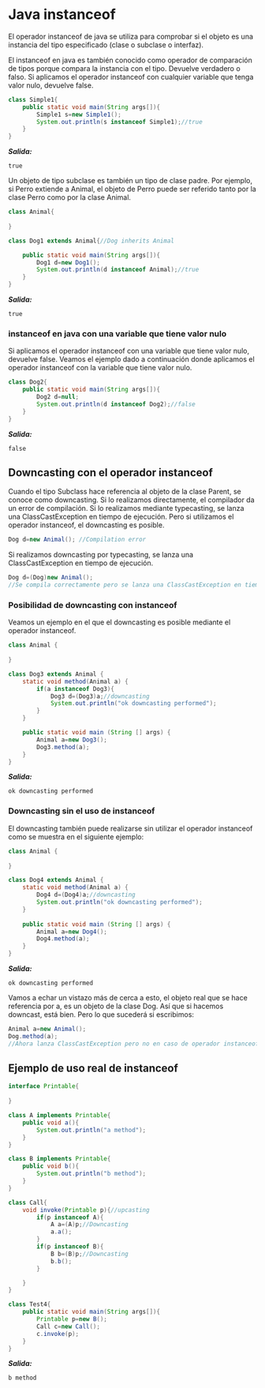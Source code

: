 # Java instanceof

El operador instanceof de java se utiliza para comprobar si el objeto es una instancia del tipo especificado (clase o subclase o interfaz).

El instanceof en java es también conocido como operador de comparación de tipos porque compara la instancia con el tipo. Devuelve verdadero o falso. Si aplicamos el operador instanceof con cualquier variable que tenga valor nulo, devuelve false.

```java
class Simple1{
    public static void main(String args[]){
        Simple1 s=new Simple1();
        System.out.println(s instanceof Simple1);//true  
    }
}
```

***Salida:***

```text
true
```

Un objeto de tipo subclase es también un tipo de clase padre. Por ejemplo, si Perro extiende a Animal, el objeto de Perro puede ser referido tanto por la clase Perro como por la clase Animal.

```java
class Animal{
    
}

class Dog1 extends Animal{//Dog inherits Animal  

    public static void main(String args[]){
        Dog1 d=new Dog1();
        System.out.println(d instanceof Animal);//true  
    }
}
```

***Salida:***

```text
true
```

### instanceof en java con una variable que tiene valor nulo

Si aplicamos el operador instanceof con una variable que tiene valor nulo, devuelve false. Veamos el ejemplo dado a continuación donde aplicamos el operador instanceof con la variable que tiene valor nulo.

```java
class Dog2{
    public static void main(String args[]){
        Dog2 d=null;
        System.out.println(d instanceof Dog2);//false  
    }
}
```

***Salida:***

```text
false
```

## Downcasting con el operador instanceof



Cuando el tipo Subclass hace referencia al objeto de la clase Parent, se conoce como downcasting. Si lo realizamos directamente, el compilador da un error de compilación. Si lo realizamos mediante typecasting, se lanza una ClassCastException en tiempo de ejecución. Pero si utilizamos el operador instanceof, el downcasting es posible.

```java
Dog d=new Animal(); //Compilation error  
```

Si realizamos downcasting por typecasting, se lanza una ClassCastException en tiempo de ejecución.

```java
Dog d=(Dog)new Animal();  
//Se compila correctamente pero se lanza una ClassCastException en tiempo de ejecución
```

### Posibilidad de downcasting con instanceof

Veamos un ejemplo en el que el downcasting es posible mediante el operador instanceof.

```java
class Animal { 
    
}

class Dog3 extends Animal {
    static void method(Animal a) {
        if(a instanceof Dog3){
            Dog3 d=(Dog3)a;//downcasting  
            System.out.println("ok downcasting performed");
        }
    }

    public static void main (String [] args) {
        Animal a=new Dog3();
        Dog3.method(a);
    }
}
```

***Salida:***

```text
ok downcasting performed
```

### Downcasting sin el uso de instanceof

El downcasting también puede realizarse sin utilizar el operador instanceof como se muestra en el siguiente ejemplo:

```java
class Animal {
    
}

class Dog4 extends Animal {
    static void method(Animal a) {
        Dog4 d=(Dog4)a;//downcasting  
        System.out.println("ok downcasting performed");
    }
    
    public static void main (String [] args) {
        Animal a=new Dog4();
        Dog4.method(a);
    }
}
```

***Salida:***

```text
ok downcasting performed
```

Vamos a echar un vistazo más de cerca a esto, el objeto real que se hace referencia por a, es un objeto de la clase Dog. Así que si hacemos downcast, está bien. Pero lo que sucederá si escribimos:

```java
Animal a=new Animal();  
Dog.method(a);  
//Ahora lanza ClassCastException pero no en caso de operador instanceof
```

## Ejemplo de uso real de instanceof

```java
interface Printable{
    
}

class A implements Printable{
    public void a(){
        System.out.println("a method");
    }
}

class B implements Printable{
    public void b(){
        System.out.println("b method");
    }
}

class Call{
    void invoke(Printable p){//upcasting  
        if(p instanceof A){
            A a=(A)p;//Downcasting   
            a.a();
        }
        if(p instanceof B){
            B b=(B)p;//Downcasting   
            b.b();
        }

    }
} 

class Test4{
    public static void main(String args[]){
        Printable p=new B();
        Call c=new Call();
        c.invoke(p);
    }
}
```

***Salida:***

```text
b method
```

